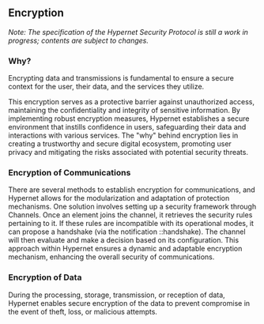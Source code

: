 Encryption
----
*Note: The specification of the Hypernet Security Protocol is still a work in progress; contents are subject to changes.*

### Why?
Encrypting data and transmissions is fundamental to ensure a secure context for the user, their data, and the services they utilize.

This encryption serves as a protective barrier against unauthorized access, maintaining the confidentiality and integrity of sensitive information. By implementing robust encryption measures, Hypernet establishes a secure environment that instills confidence in users, safeguarding their data and interactions with various services. The "why" behind encryption lies in creating a trustworthy and secure digital ecosystem, promoting user privacy and mitigating the risks associated with potential security threats.

### Encryption of Communications
There are several methods to establish encryption for communications, and Hypernet allows for the modularization and adaptation of protection mechanisms. One solution involves setting up a security framework through Channels. Once an element joins the channel, it retrieves the security rules pertaining to it. If these rules are incompatible with its operational modes, it can propose a handshake (via the notification ::handshake). The channel will then evaluate and make a decision based on its configuration. This approach within Hypernet ensures a dynamic and adaptable encryption mechanism, enhancing the overall security of communications.


### Encryption of Data
During the processing, storage, transmission, or reception of data, Hypernet enables secure encryption of the data to prevent compromise in the event of theft, loss, or malicious attempts.